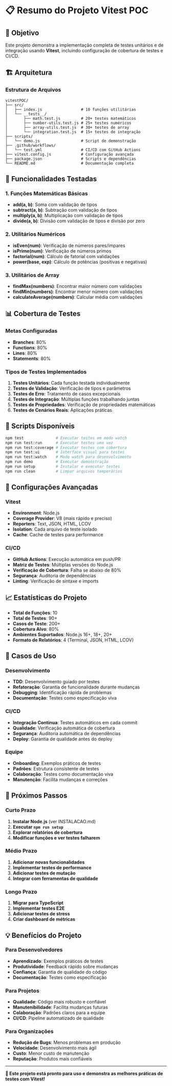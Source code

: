 # 📋 Resumo do Projeto Vitest POC

## 🎯 Objetivo
Este projeto demonstra a implementação completa de testes unitários e de integração usando **Vitest**, incluindo configuração de cobertura de testes e CI/CD.

## 🏗️ Arquitetura

### Estrutura de Arquivos
```
vitestPOC/
├── src/
│   ├── index.js                 # 10 funções utilitárias
│   └── __tests__/
│       ├── math.test.js         # 20+ testes matemáticos
│       ├── number-utils.test.js # 25+ testes numéricos
│       ├── array-utils.test.js  # 30+ testes de array
│       └── integration.test.js  # 15+ testes de integração
├── scripts/
│   └── demo.js                  # Script de demonstração
├── .github/workflows/
│   └── test.yml                 # CI/CD com GitHub Actions
├── vitest.config.js             # Configuração avançada
├── package.json                 # Scripts e dependências
└── README.md                    # Documentação completa
```

## 🧪 Funcionalidades Testadas

### 1. Funções Matemáticas Básicas
- **add(a, b)**: Soma com validação de tipos
- **subtract(a, b)**: Subtração com validação de tipos
- **multiply(a, b)**: Multiplicação com validação de tipos
- **divide(a, b)**: Divisão com validação de tipos e divisão por zero

### 2. Utilitários Numéricos
- **isEven(num)**: Verificação de números pares/ímpares
- **isPrime(num)**: Verificação de números primos
- **factorial(num)**: Cálculo de fatorial com validações
- **power(base, exp)**: Cálculo de potências (positivas e negativas)

### 3. Utilitários de Array
- **findMax(numbers)**: Encontrar maior número com validações
- **findMin(numbers)**: Encontrar menor número com validações
- **calculateAverage(numbers)**: Calcular média com validações

## 📊 Cobertura de Testes

### Metas Configuradas
- **Branches**: 80%
- **Functions**: 80%
- **Lines**: 80%
- **Statements**: 80%

### Tipos de Testes Implementados
1. **Testes Unitários**: Cada função testada individualmente
2. **Testes de Validação**: Verificação de tipos e parâmetros
3. **Testes de Erro**: Tratamento de casos excepcionais
4. **Testes de Integração**: Múltiplas funções trabalhando juntas
5. **Testes de Propriedades**: Verificação de propriedades matemáticas
6. **Testes de Cenários Reais**: Aplicações práticas

## 🚀 Scripts Disponíveis

```bash
npm test              # Executar testes em modo watch
npm run test:run      # Executar testes uma vez
npm run test:coverage # Executar testes com cobertura
npm run test:ui       # Interface visual para testes
npm run test:watch    # Modo watch para desenvolvimento
npm run demo          # Executar demonstração
npm run setup         # Instalar e executar testes
npm run clean         # Limpar arquivos temporários
```

## 🔧 Configurações Avançadas

### Vitest
- **Environment**: Node.js
- **Coverage Provider**: V8 (mais rápido e preciso)
- **Reporters**: Text, JSON, HTML, LCOV
- **Isolation**: Cada arquivo de teste isolado
- **Cache**: Cache de testes para performance

### CI/CD
- **GitHub Actions**: Execução automática em push/PR
- **Matriz de Testes**: Múltiplas versões do Node.js
- **Verificação de Cobertura**: Falha se abaixo de 80%
- **Segurança**: Auditoria de dependências
- **Linting**: Verificação de sintaxe e imports

## 📈 Estatísticas do Projeto

- **Total de Funções**: 10
- **Total de Testes**: 90+
- **Casos de Teste**: 200+
- **Cobertura Alvo**: 80%
- **Ambientes Suportados**: Node.js 16+, 18+, 20+
- **Formato de Relatórios**: 4 (Terminal, JSON, HTML, LCOV)

## 🎯 Casos de Uso

### Desenvolvimento
- **TDD**: Desenvolvimento guiado por testes
- **Refatoração**: Garantia de funcionalidade durante mudanças
- **Debugging**: Identificação rápida de problemas
- **Documentação**: Testes como especificação viva

### CI/CD
- **Integração Contínua**: Testes automáticos em cada commit
- **Qualidade**: Verificação automática de cobertura
- **Segurança**: Auditoria automática de dependências
- **Deploy**: Garantia de qualidade antes do deploy

### Equipe
- **Onboarding**: Exemplos práticos de testes
- **Padrões**: Estrutura consistente de testes
- **Colaboração**: Testes como documentação viva
- **Manutenção**: Facilita mudanças e correções

## 🚀 Próximos Passos

### Curto Prazo
1. **Instalar Node.js** (ver INSTALACAO.md)
2. **Executar `npm run setup`**
3. **Explorar relatórios de cobertura**
4. **Modificar funções e ver testes falharem**

### Médio Prazo
1. **Adicionar novas funcionalidades**
2. **Implementar testes de performance**
3. **Adicionar testes de mutação**
4. **Integrar com ferramentas de qualidade**

### Longo Prazo
1. **Migrar para TypeScript**
2. **Implementar testes E2E**
3. **Adicionar testes de stress**
4. **Criar dashboard de métricas**

## 💡 Benefícios do Projeto

### Para Desenvolvedores
- **Aprendizado**: Exemplos práticos de testes
- **Produtividade**: Feedback rápido sobre mudanças
- **Confiança**: Garantia de qualidade do código
- **Documentação**: Testes como especificação

### Para Projetos
- **Qualidade**: Código mais robusto e confiável
- **Manutenibilidade**: Facilita mudanças futuras
- **Colaboração**: Padrões claros para a equipe
- **CI/CD**: Pipeline automatizado de qualidade

### Para Organizações
- **Redução de Bugs**: Menos problemas em produção
- **Velocidade**: Desenvolvimento mais ágil
- **Custo**: Menor custo de manutenção
- **Reputação**: Produtos mais confiáveis

---

**🎉 Este projeto está pronto para uso e demonstra as melhores práticas de testes com Vitest!**
